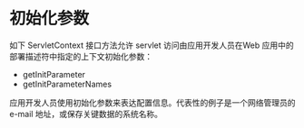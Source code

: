 初始化参数
====

如下 ServletContext 接口方法允许 servlet 访问由应用开发人员在Web 应用中的部署描述符中指定的上下文初始化参数：

* getInitParameter
* getInitParameterNames

应用开发人员使用初始化参数来表达配置信息。代表性的例子是一个网络管理员的 e-mail 地址，或保存关键数据的系统名称。